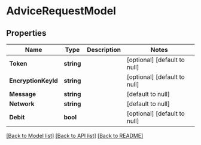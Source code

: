 # AdviceRequestModel

## Properties
Name | Type | Description | Notes
------------ | ------------- | ------------- | -------------
**Token** | **string** |  | [optional] [default to null]
**EncryptionKeyId** | **string** |  | [optional] [default to null]
**Message** | **string** |  | [default to null]
**Network** | **string** |  | [default to null]
**Debit** | **bool** |  | [optional] [default to null]

[[Back to Model list]](../README.md#documentation-for-models) [[Back to API list]](../README.md#documentation-for-api-endpoints) [[Back to README]](../README.md)


